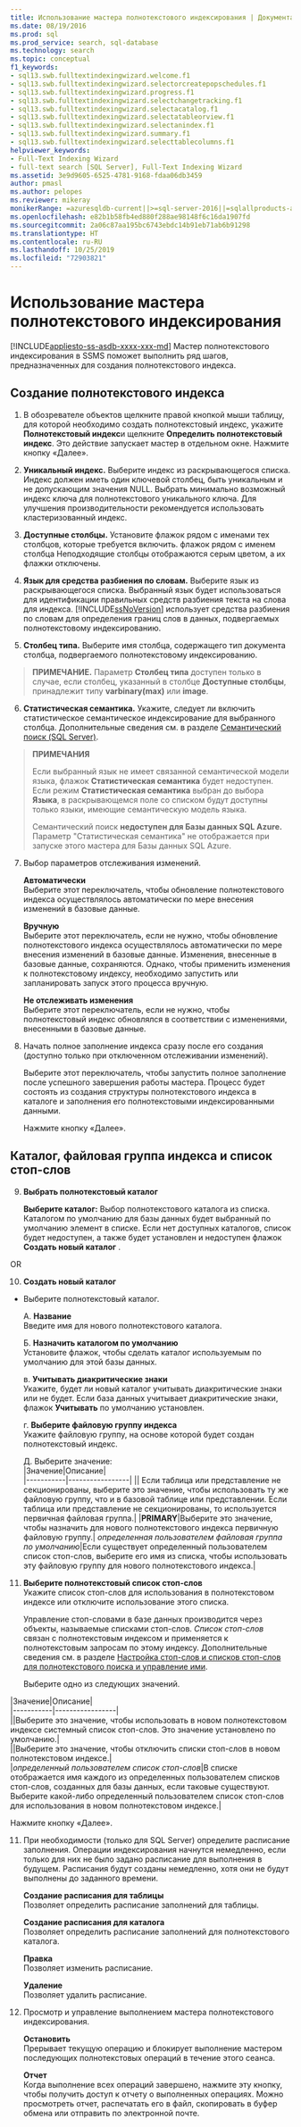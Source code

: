 ```yaml
---
title: Использование мастера полнотекстового индексирования | Документация Майкрософт
ms.date: 08/19/2016
ms.prod: sql
ms.prod_service: search, sql-database
ms.technology: search
ms.topic: conceptual
f1_keywords:
- sql13.swb.fulltextindexingwizard.welcome.f1
- sql13.swb.fulltextindexingwizard.selectorcreatepopschedules.f1
- sql13.swb.fulltextindexingwizard.progress.f1
- sql13.swb.fulltextindexingwizard.selectchangetracking.f1
- sql13.swb.fulltextindexingwizard.selectacatalog.f1
- sql13.swb.fulltextindexingwizard.selectatableorview.f1
- sql13.swb.fulltextindexingwizard.selectanindex.f1
- sql13.swb.fulltextindexingwizard.summary.f1
- sql13.swb.fulltextindexingwizard.selecttablecolumns.f1
helpviewer_keywords:
- Full-Text Indexing Wizard
- full-text search [SQL Server], Full-Text Indexing Wizard
ms.assetid: 3e9d9605-6525-4781-9168-fdaa06db3459
author: pmasl
ms.author: pelopes
ms.reviewer: mikeray
monikerRange: =azuresqldb-current||>=sql-server-2016||=sqlallproducts-allversions||>=sql-server-linux-2017||=azuresqldb-mi-current
ms.openlocfilehash: e82b1b58fb4ed880f288ae98148f6c16da1907fd
ms.sourcegitcommit: 2a06c87aa195bc6743ebdc14b91eb71ab6b91298
ms.translationtype: HT
ms.contentlocale: ru-RU
ms.lasthandoff: 10/25/2019
ms.locfileid: "72903821"
---
```

# <a name="use-the-full-text-indexing-wizard"></a>Использование мастера полнотекстового индексирования
[!INCLUDE[appliesto-ss-asdb-xxxx-xxx-md](../../includes/appliesto-ss-asdb-xxxx-xxx-md.md)]
  Мастер полнотекстового индексирования в SSMS поможет выполнить ряд шагов, предназначенных для создания полнотекстового индекса.  
  
## <a name="create-a--full-text-index"></a>Создание полнотекстового индекса 

1. В обозревателе объектов щелкните правой кнопкой мыши таблицу, для которой необходимо создать полнотекстовый индекс, укажите **Полнотекстовый индекс**и щелкните **Определить полнотекстовый индекс**. Это действие запускает мастер в отдельном окне.
   Нажмите кнопку «Далее». 
  
2. **Уникальный индекс.**  Выберите индекс из раскрывающегося списка. Индекс должен иметь один ключевой столбец, быть уникальным и не допускающим значения NULL. Выбрать минимально возможный индекс ключа для полнотекстового уникального ключа. Для улучшения производительности рекомендуется использовать кластеризованный индекс.  
  
3.  **Доступные столбцы.** Установите флажок рядом с именами тех столбцов, которые требуется включить.  флажок рядом с именем столбца Неподходящие столбцы отображаются серым цветом, а их флажки отключены.  
  
4. **Язык для средства разбиения по словам.** Выберите язык из раскрывающегося списка. Выбранный язык будет использоваться для идентификации правильных средств разбиения текста на слова для индекса. [!INCLUDE[ssNoVersion](../../includes/ssnoversion-md.md)] использует средства разбиения по словам для определения границ слов в данных, подвергаемых полнотекстовому индексированию.  
  
5.  **Столбец типа.** Выберите имя столбца, содержащего тип документа столбца, подвергаемого полнотекстовому индексированию.  

> **ПРИМЕЧАНИЕ.** Параметр **Столбец типа** доступен только в случае, если столбец, указанный в столбце **Доступные столбцы**, принадлежит типу **varbinary(max)** или **image**.  
  
6. **Статистическая семантика.** Укажите, следует ли включить статистическое семантическое индексирование для выбранного столбца. Дополнительные сведения см. в разделе [Семантический поиск (SQL Server)](../../relational-databases/search/semantic-search-sql-server.md).  
  
>**ПРИМЕЧАНИЯ** 
>
>Если выбранный язык не имеет связанной семантической модели языка, флажок **Статистическая семантика** будет недоступен. Если режим **Статистическая семантика** выбран до выбора **Языка**, в раскрывающемся поле со списком будут доступны только языки, имеющие семантическую модель языка.  
>
> Семантический поиск **недоступен для Базы данных SQL Azure.** Параметр "Статистическая семантика" не отображается при запуске этого мастера для Базы данных SQL Azure.
  
7. Выбор параметров отслеживания изменений.  
  
     **Автоматически**  
     Выберите этот переключатель, чтобы обновление полнотекстового индекса осуществлялось автоматически по мере внесения изменений в базовые данные.  
  
     **Вручную**  
     Выберите этот переключатель, если не нужно, чтобы обновление полнотекстового индекса осуществлялось автоматически по мере внесения изменений в базовые данные. Изменения, внесенные в базовые данные, сохраняются. Однако, чтобы применить изменения к полнотекстовому индексу, необходимо запустить или запланировать запуск этого процесса вручную.  
  
     **Не отслеживать изменения**  
     Выберите этот переключатель, если не нужно, чтобы полнотекстовый индекс обновлялся в соответствии с изменениями, внесенными в базовые данные.  
  
8.  Начать полное заполнение индекса сразу после его создания (доступно только при отключенном отслеживании изменений).
  
     Выберите этот переключатель, чтобы запустить полное заполнение после успешного завершения работы мастера. Процесс будет состоять из создания структуры полнотекстового индекса в каталоге и заполнения его полнотекстовыми индексированными данными.  
     
     Нажмите кнопку «Далее».
  
## <a name="catalog-index-filegroup-and-stoplist"></a>Каталог, файловая группа индекса и список стоп-слов   
  
9.  **Выбрать полнотекстовый каталог**  

     **Выберите каталог:** Выбор полнотекстового каталога из списка. Каталогом по умолчанию для базы данных будет выбранный по умолчанию элемент в списке. Если нет доступных каталогов, список будет недоступен, а также будет установлен и недоступен флажок **Создать новый каталог** .  
  
  OR
  
 10. **Создать новый каталог**
 - Выберите полнотекстовый каталог.  
  
    A. **Название**  
     Введите имя для нового полнотекстового каталога.  
  
     Б. **Назначить каталогом по умолчанию**  
     Установите флажок, чтобы сделать каталог используемым по умолчанию для этой базы данных.  
  
     в. **Учитывать диакритические знаки**  
     Укажите, будет ли новый каталог учитывать диакритические знаки или не будет. Если база данных учитывает диакритические знаки, флажок **Учитывать** по умолчанию установлен.  
  
     г. **Выберите файловую группу индекса**  
     Укажите файловую группу, на основе которой будет создан полнотекстовый индекс.  
  
     Д. Выберите значение:  
      |Значение|Описание|  
      |-----------|-----------------|
      |**<default>**| Если таблица или представление не секционированы, выберите это значение, чтобы использовать ту же файловую группу, что и в базовой таблице или представлении. Если таблица или представление не секционированы, то используется первичная файловая группа.|
      |**PRIMARY**|Выберите это значение, чтобы назначить для нового полнотекстового индекса первичную файловую группу.|
      *определенная пользователем файловая группа по умолчанию*|Если существует определенный пользователем список стоп-слов, выберите его имя из списка, чтобы использовать эту файловую группу для нового полнотекстового индекса.|   
  
     
 11. **Выберите полнотекстовый список стоп-слов**  
     Укажите список стоп-слов для использования в полнотекстовом индексе или отключите использование этого списка.  
  
     Управление стоп-словами в базе данных производится через объекты, называемые списками стоп-слов. *Список стоп-слов* связан с полнотекстовым индексом и применяется к полнотекстовым запросам по этому индексу. Дополнительные сведения см. в разделе [Настройка стоп-слов и списков стоп-слов для полнотекстового поиска и управление ими](../../relational-databases/search/configure-and-manage-stopwords-and-stoplists-for-full-text-search.md).  
  
     Выберите одно из следующих значений.  
  
   |Значение|Описание|  
    |-----------|-----------------|  
    |**<system>**|Выберите это значение, чтобы использовать в новом полнотекстовом индексе системный список стоп-слов. Это значение установлено по умолчанию.|  
    |**<off>**|Выберите это значение, чтобы отключить списки стоп-слов в новом полнотекстовом индексе.|  
    |*определенный пользователем список стоп-слов*|В списке отображается имя каждого из определенных пользователем списков стоп-слов, созданных для базы данных, если таковые существуют. Выберите какой-либо определенный пользователем список стоп-слов для использования в новом полнотекстовом индексе.|  
  
  Нажмите кнопку «Далее».
  
11. При необходимости (только для SQL Server) определите расписание заполнения. Операции индексирования начнутся немедленно, если только для них не было задано расписание для выполнения в будущем. Расписания будут созданы немедленно, хотя они не будут выполнены до заданного времени.  
  
     **Создание расписания для таблицы**  
     Позволяет определить расписание заполнений для таблицы.  
  
     **Создание расписания для каталога**  
     Позволяет определить расписание заполнений для полнотекстового каталога.  
  
     **Правка**  
     Позволяет изменить расписание.  
  
     **Удаление**  
     Позволяет удалить расписание.  
  
5.  Просмотр и управление выполнением мастера полнотекстового индексирования.  
  
     **Остановить**  
     Прерывает текущую операцию и блокирует выполнение мастером последующих полнотекстовых операций в течение этого сеанса.  
  
     **Отчет**  
     Когда выполнение всех операций завершено, нажмите эту кнопку, чтобы получить доступ к отчету о выполненных операциях. Можно просмотреть отчет, распечатать его в файл, скопировать в буфер обмена или отправить по электронной почте.  
  
  
